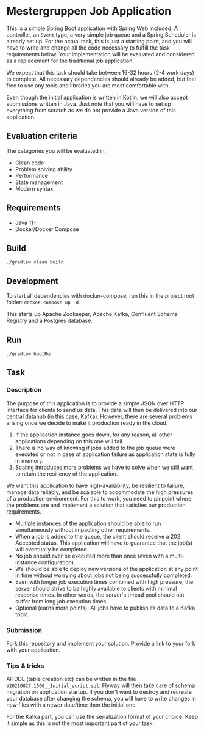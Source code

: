 # Mestergruppen Job Application

This is a simple Spring Boot application with Spring Web included. 
A controller, an `Event` type, a very simple job queue and a Spring Scheduler is
already set up. For the actual task, this is just a starting point, and you will 
have to write and change all the code necessary to fulfill the task requirements 
below. Your implementation will be evaluated and considered as a replacement for 
the traditional job application.

We expect that this task should take between 16-32 hours (2-4 work days) to complete. 
All necessary dependencies should already be added, but feel free to use any 
tools and libraries you are most comfortable with.

Even though the initial application is written in Kotlin, we will also accept 
submissions written in Java. Just note that you will have to set up everything from 
scratch as we do not provide a Java version of this application.

## Evaluation criteria

The categories you will be evaluated in:
* Clean code
* Problem solving ability
* Performance
* State management
* Modern syntax

## Requirements

* Java 11+
* Docker/Docker Compose

## Build

```./gradlew clean build```

## Development

To start all dependencies with docker-compose, run this in the project root folder:
```docker-compose up -d```

This starts up Apache Zookeeper, Apache Kafka, Confluent Schema Registry and a Postgres database.

## Run

```./gradlew bootRun```

## Task

### Description

The purpose of this application is to provide a simple JSON over HTTP interface for clients to send us data. This data will then be delivered into our central datahub (in this case, Kafka). 
However, there are several problems arising once we decide to make it production ready in the cloud. 

1. If the application instance goes down, for any reason, all other applications depending on this one will fail.
2. There is no way of knowing if jobs added to the job queue were executed or not in case of application failure as application state is fully in memory.
3. Scaling introduces more problems we have to solve when we still want to retain the resiliency of the application.

We want this application to have high-availability, be resilient to failure, manage data reliably, and be scalable to accommodate the high pressures of a production environment. 
For this to work, you need to pinpoint where the problems are and implement a solution that satisfies our production requirements.

* Multiple instances of the application should be able to run simultaneously without impacting other requirements.
* When a job is added to the queue, the client should receive a 202 Accepted status. This application will have to guarantee that the job(s) will eventually be completed.
* No job should ever be executed more than once (even with a multi-instance configuration).
* We should be able to deploy new versions of the application at any point in time without worrying about jobs not being successfully completed.
* Even with longer job execution times combined with high pressure, the server should strive to be highly available to clients with minimal response times. In other words, the server's thread pool should not suffer from long job execution times.
* Optional (earns more points): All jobs have to publish its data to a Kafka topic.

### Submission
Fork this repository and implement your solution. Provide a link to your fork with your application.

### Tips & tricks

All DDL (table creation etc) can be written in the file `V20210827.1500__Initial_script.sql`. Flyway will then take care of schema migration on application startup. 
If you don't want to destroy and recreate your database after changing the schema, you will have to write changes in new files with a newer date/time then the initial one.

For the Kafka part, you can use the serialization format of your choice. Keep it simple as this is not the most important part of your task.